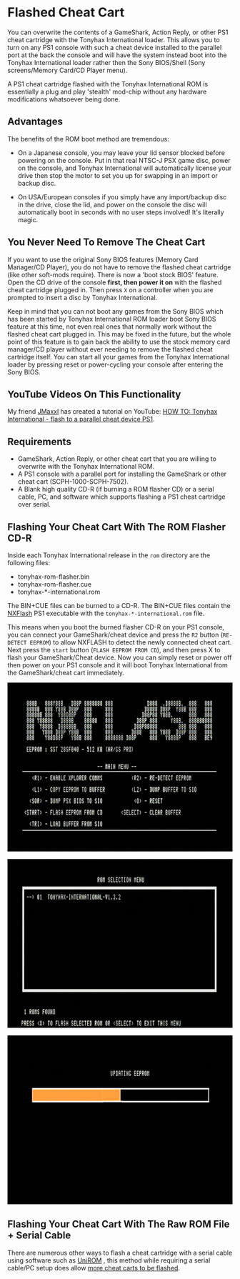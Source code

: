 # Flashed Cheat Cart

You can overwrite the contents of a GameShark, Action Reply, or other PS1 cheat cartridge with the Tonyhax International loader. This allows you to turn on any PS1 console with such a cheat device installed to the parallel port at the back the console and will have the system instead boot into the Tonyhax International loader rather then the Sony BIOS/Shell (Sony screens/Memory Card/CD Player menu). 

A PS1 cheat cartridge flashed with the Tonyhax International ROM is essentially a plug and play 'stealth' mod-chip without any hardware modifications whatsoever being done.

## Advantages

The benefits of the ROM boot method are tremendous: 

* On a Japanese console, you may leave your lid sensor blocked before powering on the console. Put in that real NTSC-J PSX game disc, power on the console, and Tonyhax International will automatically license your drive then stop the motor to set you up for swapping in an import or backup disc.

* On USA/European consoles if you simply have any import/backup disc in the drive, close the lid, and power on the console the disc will automatically boot in seconds with no user steps involved! It's literally magic.

## You Never Need To Remove The Cheat Cart

If you want to use the original Sony BIOS features (Memory Card Manager/CD Player), you do not have to remove the flashed cheat cartridge (like other soft-mods require). There is now a 'boot stock BIOS' feature. Open the CD drive of the console **first, then power it on** with the flashed cheat cartridge plugged in. Then press `X` on a controller when you are prompted to insert a disc by Tonyhax International.

Keep in mind that you can not boot any games from the Sony BIOS which has been started by Tonyhax International ROM loader boot Sony BIOS feature at this time, not even real ones that normally work without the flashed cheat cart plugged in. This may be fixed in the future, but the whole point of this feature is to gain back the ability to use the stock memory card manager/CD player without ever needing to remove the flashed cheat cartridge itself. You can start all your games from the Tonyhax International loader by pressing reset or power-cycling your console after entering the Sony BIOS.

## YouTube Videos On This Functionality

My friend [JMaxxl](https://github.com/JMaxxL) has created a tutorial on YouTube: [HOW TO: Tonyhax International - flash to a parallel cheat device PS1](https://www.youtube.com/watch?v=sujXwGnPtqQ).

## Requirements

*   GameShark, Action Reply, or other cheat cart that you are willing to overwrite with the Tonyhax International ROM.
*   A PS1 console with a parallel port for installing the GameShark or other cheat cart (SCPH-1000-SCPH-7502).
*   A Blank high quality CD-R (if burning a ROM flasher CD) or a serial cable, PC, and software which supports flashing a PS1 cheat cartridge over serial.

## Flashing Your Cheat Cart With The ROM Flasher CD-R

Inside each Tonyhax International release in the `rom` directory are the following files:

*   tonyhax-rom-flasher.bin
*   tonyhax-rom-flasher.cue
*   tonyhax-*-international.rom

The BIN+CUE files can be burned to a CD-R. The BIN+CUE files contain the [NXFlash](https://github.com/danhans42/nxflash) PS1 executable with the `tonyhax-*-international.rom` file. 

This means when you boot the burned flasher CD-R on your PS1 console, you can connect your GameShark/cheat device and press the `R2` button (`RE-DETECT EEPROM`) to allow NXFLASH to detect the newly connected cheat cart. Next press the `start` button (`FLASH EEPROM FROM CD`), and then press X to flash your GameShark/Cheat device. Now you can simply reset or power off then power on your PS1 console and it will boot Tonyhax International from the GameShark/cheat cart immediately.

![nxflash cart detected](images/nxflash-cart-detected.png)

![nxflash rom selection](images/nxflash-rom-selection.png)

![nxflash flashing rom](images/nxflash-flashing-rom.png)

## Flashing Your Cheat Cart With The Raw ROM File + Serial Cable

There are numerous other ways to flash a cheat cartridge with a serial cable using software such as [UniROM](https://unirom.github.io/) , this method while requiring a serial cable/PC setup does allow [more cheat carts to be flashed](https://github.com/alex-free/tonyhax/issues/20).

